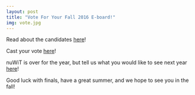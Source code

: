 ```yaml
---
layout: post
title: "Vote For Your Fall 2016 E-board!"
img: vote.jpg
---
```


Read about the candidates [here](https://docs.google.com/a/husky.neu.edu/document/d/1ui8W6lswhxQRGCxpTgIzKOYEy6uICOCHDvMRJzz0DF8/edit?usp=sharing)!

Cast your vote [here](https://docs.google.com/a/husky.neu.edu/forms/d/1bkLvfs4DPp7hnSBID9L_bx8hJbNA6bLq6axM18K-jRw/closedform)!

nuWiT is over for the year, but tell us what you would like to see next year [here](https://docs.google.com/a/husky.neu.edu/forms/d/e/1FAIpQLSehBk6j0QK0d4HiNcGhXhvQZ4Pk2D_DX9FiholpN2gY-OU1ow/viewform?c=0&w=1)!


Good luck with finals, have a great summer, and we hope to see you in the fall!
